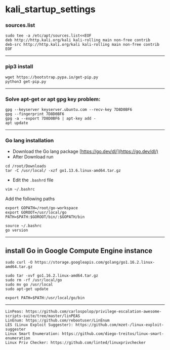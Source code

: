 # kali_startup_settings

### sources.list

```
sudo tee -a /etc/apt/sources.list<<EOF
deb http://http.kali.org/kali kali-rolling main non-free contrib
deb-src http://http.kali.org/kali kali-rolling main non-free contrib
EOF
```

---

### pip3 install 

```
wget https://bootstrap.pypa.io/get-pip.py
python3 get-pip.py
```

---

### Solve apt-get or apt gpg key problem:


```
gpg --keyserver keyserver.ubuntu.com --recv-key 7D8D0BF6
gpg --fingerprint 7D8D0BF6
gpg -a --export 7D8D0BF6 | apt-key add -
apt update

```
---
### Go lang installation 

* Download the Go lang package [https://go.dev/dl/](https://go.dev/dl/)
* After Download run

```
cd /root/Downloads
tar -C /usr/local/ -xzf go1.13.6.linux-amd64.tar.gz
```
* Edit the ` .bashrd ` file
```
vim ~/.bashrc
```

Add the following paths

```
export GOPATH=/root/go-workspace
export GOROOT=/usr/local/go
PATH=$PATH:$GOROOT/bin/:$GOPATH/bin
```


``` 
source ~/.bashrc
go version
```

---

## install Go in Google Compute Engine instance

```
sudo curl -O https://storage.googleapis.com/golang/go1.16.2.linux-amd64.tar.gz
```

```
sudo tar -xvf go1.16.2.linux-amd64.tar.gz
sudo rm -rf /usr/local/go
sudo mv go /usr/local
sudo apt-get update
```

```
export PATH=$PATH:/usr/local/go/bin
```


------

``` 
LinPeas: https://github.com/carlospolop/privilege-escalation-awesome-scripts-suite/tree/master/linPEAS
LinEnum: https://github.com/rebootuser/LinEnum
LES (Linux Exploit Suggester): https://github.com/mzet-/linux-exploit-suggester
Linux Smart Enumeration: https://github.com/diego-treitos/linux-smart-enumeration
Linux Priv Checker: https://github.com/linted/linuxprivchecker
```


